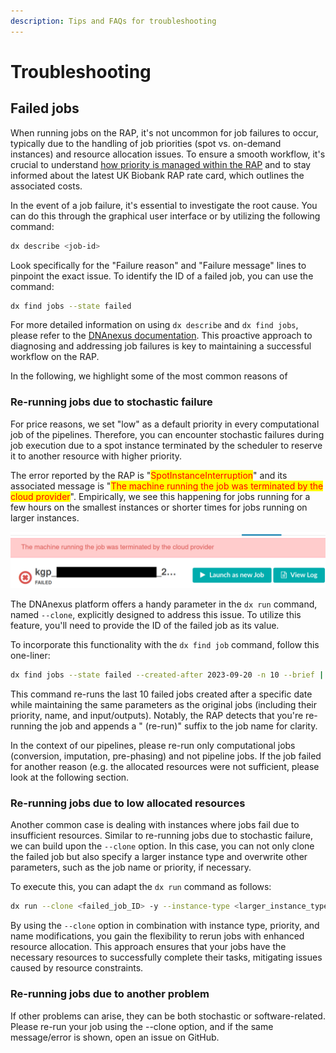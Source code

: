 ```yaml
---
description: Tips and FAQs for troubleshooting
---
```


# Troubleshooting

## Failed jobs

When running jobs on the RAP, it's not uncommon for job failures to occur, typically due to the handling of job priorities (spot vs. on-demand instances) and resource allocation issues. To ensure a smooth workflow, it's crucial to understand [how priority is managed within the RAP](https://dnanexus.gitbook.io/uk-biobank-rap/working-on-the-research-analysis-platform/managing-job-priority) and to stay informed about the latest UK Biobank RAP rate card, which outlines the associated costs.

In the event of a job failure, it's essential to investigate the root cause. You can do this through the graphical user interface or by utilizing the following command:

```bash
dx describe <job-id>
```

Look specifically for the "Failure reason" and "Failure message" lines to pinpoint the exact issue. To identify the ID of a failed job, you can use the command:

```bash
dx find jobs --state failed
```

For more detailed information on using `dx describe` and `dx find jobs`, please refer to the [DNAnexus documentation](https://documentation.dnanexus.com/user/helpstrings-of-sdk-command-line-utilities). This proactive approach to diagnosing and addressing job failures is key to maintaining a successful workflow on the RAP.

In the following, we highlight some of the most common reasons of&#x20;

### Re-running jobs due to stochastic failure

For price reasons, we set "low" as a default priority in every computational job of the pipelines. Therefore, you can encounter stochastic failures during job execution due to a spot instance terminated by the scheduler to reserve it to another resource with higher priority.&#x20;

The error reported by the RAP is "<mark style="color:red;">SpotInstanceInterruption</mark>" and its associated message is "<mark style="color:red;">The machine running the job was terminated by the cloud provider</mark>". Empirically, we see this happening for jobs running for a few hours on the smallest instances or shorter times for jobs running on larger instances.

![](.gitbook/assets/spoterr.png)

The DNAnexus platform offers a handy parameter in the `dx run` command, named `--clone`, explicitly designed to address this issue. To utilize this feature, you'll need to provide the ID of the failed job as its value.

To incorporate this functionality with the `dx find job` command, follow this one-liner:

```bash
dx find jobs --state failed --created-after 2023-09-20 -n 10 --brief | xargs -I {} dx run --clone {} -y --brief
```

This command re-runs the last 10 failed jobs created after a specific date while maintaining the same parameters as the original jobs (including their priority, name, and input/outputs). Notably, the RAP detects that you're re-running the job and appends a " (re-run)" suffix to the job name for clarity.&#x20;

In the context of our pipelines, please re-run only computational jobs (conversion, imputation, pre-phasing) and not pipeline jobs. If the job failed for another reason (e.g. the allocated resources were not sufficient, please look at the following section.

### Re-running jobs due to low allocated resources

Another common case is dealing with instances where jobs fail due to insufficient resources. Similar to re-running jobs due to stochastic failure, we can build upon the `--clone` option. In this case, you can not only clone the failed job but also specify a larger instance type and overwrite other parameters, such as the job name or priority, if necessary.

To execute this, you can adapt the `dx run` command as follows:

```bash
dx run --clone <failed_job_ID> -y --instance-type <larger_instance_type> --priority <new_priority> --name <new_job_name>
```

By using the `--clone` option in combination with instance type, priority, and name modifications, you gain the flexibility to rerun jobs with enhanced resource allocation. This approach ensures that your jobs have the necessary resources to successfully complete their tasks, mitigating issues caused by resource constraints.

### Re-running jobs due to another problem

If other problems can arise, they can be both stochastic or software-related. Please re-run your job using the --clone option, and if the same message/error is shown, open an issue on GitHub.
